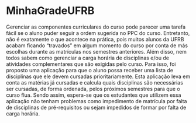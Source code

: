 # MinhaGradeUFRB
Gerenciar as componentes curriculares do curso pode parecer uma tarefa fácil se o aluno puder seguir a ordem sugerida no PPC do curso.                 Entretanto, não é exatamente o que acontece na prática, pois muitos alunos da UFRB acabam ficando “travados” em algum momento do curso por conta de más escolhas durante as matrículas nos semestres anteriores.                 Além disso, nem todos sabem como gerenciar a carga horária de disciplinas e/ou de atividades complementares que são exigidas pelo curso.                 Para isso, foi proposto uma aplicação para que o aluno possa receber uma lista de disciplinas que ele devem cursadas prioritariamente.                 Esta aplicação leva em conta as matérias já cursadas e calcula quais disciplinas são necessárias ser cursadas, de forma ordenada, pelos próximos semestres para que o curso flua.                 Sendo assim, espera-se que os estudantes que utilizem essa aplicação não tenham problemas como impedimento de matrícula por falta de disciplinas de pré-requisitos ou sejam impedidos de formar por falta de carga horária.
